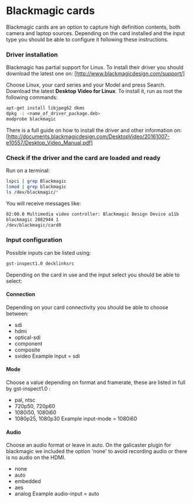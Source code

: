 
Blackmagic cards
================

Blackmagic cards are an option to capture high definition contents, both camera and laptop sources. Depending on the card installed and the input type you should be able to configure it following these instructions.

### Driver installation

Blackmagic has partial support for Linux. To install their driver you should download the latest one on:
[http://www.blackmagicdesign.com/support/]

Choose Linux, your card series and your Model and press Search. Download the latest **Desktop Video for Linux**.
To install it, run as root the following commands:

```bash
apt-get install libjpeg62 dkms
dpkg -i <name_of_driver_package.deb>
modprobe blackmagic
```
There is a full guide on how to install the driver and other information on:
[http://documents.blackmagicdesign.com/DesktopVideo/20161007-e10557/Desktop_Video_Manual.pdf]

### Check if the driver and the card are loaded and ready
Run on a terminal:
```bash
lspci | grep Blackmagic
lsmod | grep blackmagic
ls /dev/blackmagic/*
```
You will receive messages like:
```bash
02:00.0 Multimedia video controller: Blackmagic Design Device a11b
blackmagic 2082944 1
/dev/blackmagic/card0
```
### Input configuration
Possible inputs can be listed using:
```bash
gst-inspect1.0 decklinksrc
```
Depending on the card in use and the input select you should be able to select:

#### Connection
Depending on your card connectivity you should be able to choose between:
* sdi
* hdmi
* optical-sdi
* component
* composite
* svideo
Example input = sdi

#### Mode
Choose a value depending on format and framerate, these are listed in full by gst-inspect1.0 :
* pal, ntsc
* 720p50, 720p60
* 1080i50, 1080i60
* 1080p25, 1080p30
Example input-mode = 1080i60

#### Audio
Choose an audio format or leave in auto. On the galicaster plugin for blackmagic we included the option 'none' to avoid recording audio or there is no audio on the HDMI.
* none
* auto
* embedded
* aes
* analog
Example audio-input = auto
